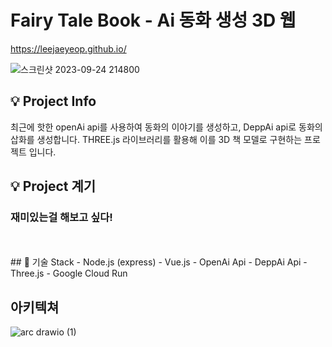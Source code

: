 # Fairy Tale Book - Ai 동화 생성 3D 웹
https://leejaeyeop.github.io/

![스크린샷 2023-09-24 214800](https://github.com/Leejaeyeop/ai_fairy_tale_book/assets/93045720/e54c052a-3807-4378-8c21-bcbc746439a9)

## 💡 Project Info
최근에 핫한 openAi api를 사용하여 동화의 이야기를 생성하고, DeppAi api로 동화의 삽화를 생성합니다. THREE.js 라이브러리를 활용해 이를 3D 책 모델로 구현하는 프로젝트 입니다.

## 💡 Project 계기
### 재미있는걸 해보고 싶다!

<br/>
<br/>
## 🔧 기술 Stack
- Node.js (express)
- Vue.js
- OpenAi Api
- DeppAi Api
- Three.js
- Google Cloud Run


## 아키텍쳐
![arc drawio (1)](https://github.com/Leejaeyeop/ai_fairy_tale_book/assets/93045720/2ba74517-3341-4938-be43-51b4bf6180d3)
